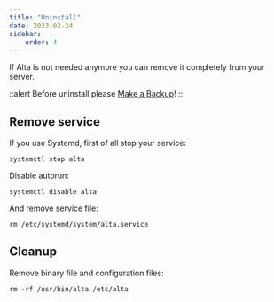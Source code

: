 ```yaml
---
title: "Uninstall"
date: 2023-02-24
sidebar:
    order: 4
---
```


If Alta is not needed anymore you can remove it completely from your server.

::alert
Before uninstall please [Make a Backup](backup)!
::

## Remove service

If you use Systemd, first of all stop your service:

```
systemctl stop alta
```

Disable autorun:

```
systemctl disable alta
```

And remove service file:

```
rm /etc/systemd/system/alta.service
```

## Cleanup

Remove binary file and configuration files:

```
rm -rf /usr/bin/alta /etc/alta
```
